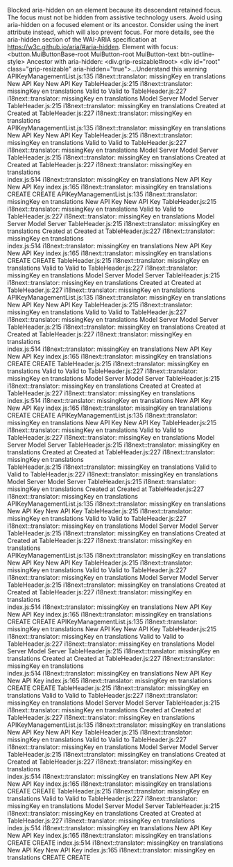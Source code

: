 Blocked aria-hidden on an element because its descendant retained focus. The focus must not be hidden from assistive technology users. Avoid using aria-hidden on a focused element or its ancestor. Consider using the inert attribute instead, which will also prevent focus. For more details, see the aria-hidden section of the WAI-ARIA specification at https://w3c.github.io/aria/#aria-hidden.
Element with focus: <button.MuiButtonBase-root MuiButton-root MuiButton-text btn-outline-style>
Ancestor with aria-hidden: <div.grip-resizable#root> <div id=​"root" class=​"grip-resizable" aria-hidden=​"true">​…​</div>​Understand this warning
APIKeyManagementList.js:135 i18next::translator: missingKey en translations New API Key New API Key
TableHeader.js:215 i18next::translator: missingKey en translations Valid to Valid to
TableHeader.js:227 i18next::translator: missingKey en translations Model Server Model Server
TableHeader.js:215 i18next::translator: missingKey en translations Created at Created at
TableHeader.js:227 i18next::translator: missingKey en translations  
APIKeyManagementList.js:135 i18next::translator: missingKey en translations New API Key New API Key
TableHeader.js:215 i18next::translator: missingKey en translations Valid to Valid to
TableHeader.js:227 i18next::translator: missingKey en translations Model Server Model Server
TableHeader.js:215 i18next::translator: missingKey en translations Created at Created at
TableHeader.js:227 i18next::translator: missingKey en translations  
index.js:514 i18next::translator: missingKey en translations New API Key New API Key
index.js:165 i18next::translator: missingKey en translations CREATE CREATE
APIKeyManagementList.js:135 i18next::translator: missingKey en translations New API Key New API Key
TableHeader.js:215 i18next::translator: missingKey en translations Valid to Valid to
TableHeader.js:227 i18next::translator: missingKey en translations Model Server Model Server
TableHeader.js:215 i18next::translator: missingKey en translations Created at Created at
TableHeader.js:227 i18next::translator: missingKey en translations  
index.js:514 i18next::translator: missingKey en translations New API Key New API Key
index.js:165 i18next::translator: missingKey en translations CREATE CREATE
TableHeader.js:215 i18next::translator: missingKey en translations Valid to Valid to
TableHeader.js:227 i18next::translator: missingKey en translations Model Server Model Server
TableHeader.js:215 i18next::translator: missingKey en translations Created at Created at
TableHeader.js:227 i18next::translator: missingKey en translations  
APIKeyManagementList.js:135 i18next::translator: missingKey en translations New API Key New API Key
TableHeader.js:215 i18next::translator: missingKey en translations Valid to Valid to
TableHeader.js:227 i18next::translator: missingKey en translations Model Server Model Server
TableHeader.js:215 i18next::translator: missingKey en translations Created at Created at
TableHeader.js:227 i18next::translator: missingKey en translations  
index.js:514 i18next::translator: missingKey en translations New API Key New API Key
index.js:165 i18next::translator: missingKey en translations CREATE CREATE
TableHeader.js:215 i18next::translator: missingKey en translations Valid to Valid to
TableHeader.js:227 i18next::translator: missingKey en translations Model Server Model Server
TableHeader.js:215 i18next::translator: missingKey en translations Created at Created at
TableHeader.js:227 i18next::translator: missingKey en translations  
index.js:514 i18next::translator: missingKey en translations New API Key New API Key
index.js:165 i18next::translator: missingKey en translations CREATE CREATE
APIKeyManagementList.js:135 i18next::translator: missingKey en translations New API Key New API Key
TableHeader.js:215 i18next::translator: missingKey en translations Valid to Valid to
TableHeader.js:227 i18next::translator: missingKey en translations Model Server Model Server
TableHeader.js:215 i18next::translator: missingKey en translations Created at Created at
TableHeader.js:227 i18next::translator: missingKey en translations  
TableHeader.js:215 i18next::translator: missingKey en translations Valid to Valid to
TableHeader.js:227 i18next::translator: missingKey en translations Model Server Model Server
TableHeader.js:215 i18next::translator: missingKey en translations Created at Created at
TableHeader.js:227 i18next::translator: missingKey en translations  
APIKeyManagementList.js:135 i18next::translator: missingKey en translations New API Key New API Key
TableHeader.js:215 i18next::translator: missingKey en translations Valid to Valid to
TableHeader.js:227 i18next::translator: missingKey en translations Model Server Model Server
TableHeader.js:215 i18next::translator: missingKey en translations Created at Created at
TableHeader.js:227 i18next::translator: missingKey en translations  
APIKeyManagementList.js:135 i18next::translator: missingKey en translations New API Key New API Key
TableHeader.js:215 i18next::translator: missingKey en translations Valid to Valid to
TableHeader.js:227 i18next::translator: missingKey en translations Model Server Model Server
TableHeader.js:215 i18next::translator: missingKey en translations Created at Created at
TableHeader.js:227 i18next::translator: missingKey en translations  
index.js:514 i18next::translator: missingKey en translations New API Key New API Key
index.js:165 i18next::translator: missingKey en translations CREATE CREATE
APIKeyManagementList.js:135 i18next::translator: missingKey en translations New API Key New API Key
TableHeader.js:215 i18next::translator: missingKey en translations Valid to Valid to
TableHeader.js:227 i18next::translator: missingKey en translations Model Server Model Server
TableHeader.js:215 i18next::translator: missingKey en translations Created at Created at
TableHeader.js:227 i18next::translator: missingKey en translations  
index.js:514 i18next::translator: missingKey en translations New API Key New API Key
index.js:165 i18next::translator: missingKey en translations CREATE CREATE
TableHeader.js:215 i18next::translator: missingKey en translations Valid to Valid to
TableHeader.js:227 i18next::translator: missingKey en translations Model Server Model Server
TableHeader.js:215 i18next::translator: missingKey en translations Created at Created at
TableHeader.js:227 i18next::translator: missingKey en translations  
APIKeyManagementList.js:135 i18next::translator: missingKey en translations New API Key New API Key
TableHeader.js:215 i18next::translator: missingKey en translations Valid to Valid to
TableHeader.js:227 i18next::translator: missingKey en translations Model Server Model Server
TableHeader.js:215 i18next::translator: missingKey en translations Created at Created at
TableHeader.js:227 i18next::translator: missingKey en translations  
index.js:514 i18next::translator: missingKey en translations New API Key New API Key
index.js:165 i18next::translator: missingKey en translations CREATE CREATE
TableHeader.js:215 i18next::translator: missingKey en translations Valid to Valid to
TableHeader.js:227 i18next::translator: missingKey en translations Model Server Model Server
TableHeader.js:215 i18next::translator: missingKey en translations Created at Created at
TableHeader.js:227 i18next::translator: missingKey en translations  
index.js:514 i18next::translator: missingKey en translations New API Key New API Key
index.js:165 i18next::translator: missingKey en translations CREATE CREATE
index.js:514 i18next::translator: missingKey en translations New API Key New API Key
index.js:165 i18next::translator: missingKey en translations CREATE CREATE
